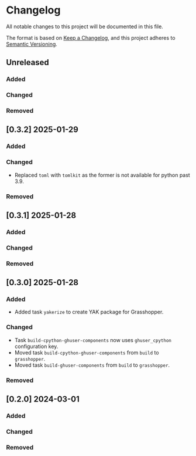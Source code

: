 # Changelog

All notable changes to this project will be documented in this file.

The format is based on [Keep a Changelog](https://keepachangelog.com/en/1.0.0/),
and this project adheres to [Semantic Versioning](https://semver.org/spec/v2.0.0.html).

## Unreleased

### Added

### Changed

### Removed


## [0.3.2] 2025-01-29

### Added

### Changed

* Replaced `toml` with `tomlkit` as the former is not available for python past 3.9. 

### Removed


## [0.3.1] 2025-01-28

### Added

### Changed

### Removed


## [0.3.0] 2025-01-28

### Added

* Added task `yakerize` to create YAK package for Grasshopper.

### Changed

* Task `build-cpython-ghuser-components` now uses `ghuser_cpython` configuration key.
* Moved task `build-cpython-ghuser-components` from `build` to `grasshopper`.
* Moved task `build-ghuser-components` from `build` to `grasshopper`.

### Removed


## [0.2.0] 2024-03-01

### Added

### Changed

### Removed


